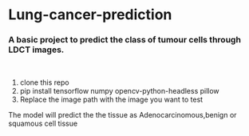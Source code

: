﻿# Lung-cancer-prediction

<h3>A basic project to predict the class of tumour cells through LDCT images.</h3><br>

<ol>
  <li>clone this repo <br></li>
  <li>pip install tensorflow numpy opencv-python-headless pillow <br></li>
  <li>Replace the image path with the image you want to test <br></li>
</ol>

<p>The model will predict the the tissue as Adenocarcinomous,benign or squamous cell tissue</p>


